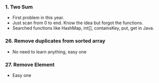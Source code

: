 ### 1. Two Sum 
* First problem in this year.
* Just scan from 0 to end. Know the idea but forgot the functions. 
* Searched functions like HashMap, int[], containsKey, put, get in Java. 

### 26. Remove duplicates from sorted array 
* No need to learn anything, easy one

### 27. Remove Element 
* Easy one

  
